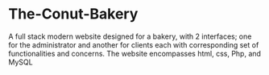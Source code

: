 # The-Conut-Bakery
A full stack modern website designed for a bakery, with 2 interfaces; one for the administrator and another for clients each with corresponding set of functionalities and concerns. The website encompasses html, css, Php, and MySQL
